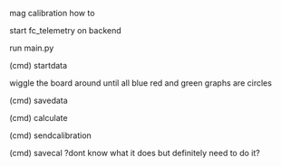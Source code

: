 mag calibration how to

start fc_telemetry on backend

run main.py

(cmd) startdata

wiggle the board around until all blue red and green graphs are circles

(cmd) savedata

(cmd) calculate

(cmd) sendcalibration

(cmd) savecal ?dont know what it does but definitely need to do it?

